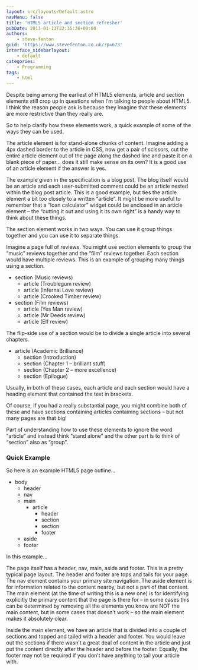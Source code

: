 ```yaml
---
layout: src/layouts/Default.astro
navMenu: false
title: 'HTML5 article and section refresher'
pubDate: 2013-01-13T22:35:36+00:00
authors:
    - steve-fenton
guid: 'https://www.stevefenton.co.uk/?p=673'
interface_sidebarlayout:
    - default
categories:
    - Programming
tags:
    - html
---
```


Despite being among the earliest of HTML5 elements, article and section elements still crop up in questions when I’m talking to people about HTML5. I think the reason people ask is because they imagine that these elements are more restrictive than they really are.

So to help clarify how these elements work, a quick example of some of the ways they can be used.

The article element is for stand-alone chunks of content. Imagine adding a 4px dashed border to the article in CSS, now get a pair of scissors, cut the entire article element out of the page along the dashed line and paste it on a blank piece of paper… does it still make sense on its own? It is a good use of an article element if the answer is yes.

The example given in the specification is a blog post. The blog itself would be an article and each user-submitted comment could be an article nested within the blog post article. This is a good example, but ties the article element a bit too closely to a written “article”. It might be more useful to remember that a “loan calculator” widget could be enclosed in an article element – the “cutting it out and using it its own right” is a handy way to think about these things.

The section element works in two ways. You can use it group things together and you can use it to separate things.

Imagine a page full of reviews. You might use section elements to group the “music” reviews together and the “film” reviews together. Each section would have multiple reviews. This is an example of grouping many things using a section.

- section (Music reviews) 
    - article (Troublegum review)
    - article (Infernal Love review)
    - article (Crooked Timber review)
- section (Film reviews) 
    - article (Yes Man review)
    - article (Mr Deeds review)
    - article (Elf review)

The flip-side use of a section would be to divide a single article into several chapters.

- article (Academic Brilliance) 
    - section (Introduction)
    - section (Chapter 1 – brilliant stuff)
    - section (Chapter 2 – more excellence)
    - section (Epilogue)

Usually, in both of these cases, each article and each section would have a heading element that contained the text in brackets.

Of course, if you had a really substantial page, you might combine both of these and have sections containing articles containing sections – but not many pages are that big!

Part of understanding how to use these elements to ignore the word “article” and instead think “stand alone” and the other part is to think of “section” also as “group”.

### Quick Example

So here is an example HTML5 page outline…

- body 
    - header
    - nav
    - main 
        - article 
            - header
            - section
            - section
            - footer
    - aside
    - footer

In this example…

The page itself has a header, nav, main, aside and footer. This is a pretty typical page layout. The header and footer are tops and tails for your page. The nav element contains your primary site navigation. The aside element is for information related to the content nearby, but not a part of that content. The main element (at the time of writing this is a new one) is for identifying explicitly the primary content that the page is there for – in some cases this can be determined by removing all the elements you know are NOT the main content, but in some cases that doesn’t work – so the main element makes it absolutely clear.

Inside the main element, we have an article that is divided into a couple of sections and topped and tailed with a header and footer. You would leave out the sections if there wasn’t a great deal of content in the article and just put the content directly after the header and before the footer. Equally, the footer may not be required if you don’t have anything to tail your article with.